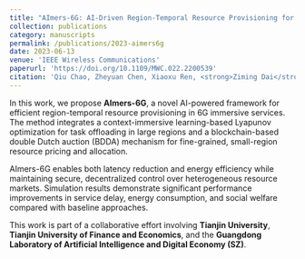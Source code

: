 ```yaml
---
title: "AImers-6G: AI-Driven Region-Temporal Resource Provisioning for 6G Immersive Services"
collection: publications
category: manuscripts
permalink: /publications/2023-aimers6g
date: 2023-06-13
venue: 'IEEE Wireless Communications'
paperurl: 'https://doi.org/10.1109/MWC.022.2200539'
citation: 'Qiu Chao, Zheyuan Chen, Xiaoxu Ren, <strong>Ziming Dai</strong>, Cheng Zhang, and Xiaofei Wang. "AImers-6G: AI-driven region-temporal resource provisioning for 6G immersive services." IEEE Wireless Communications 30, no. 3 (2023): 196-203.'
---
```


In this work, we propose **AImers-6G**, a novel AI-powered framework for efficient region-temporal resource provisioning in 6G immersive services. The method integrates a context-immersive learning-based Lyapunov optimization for task offloading in large regions and a blockchain-based double Dutch auction (BDDA) mechanism for fine-grained, small-region resource pricing and allocation.

AImers-6G enables both latency reduction and energy efficiency while maintaining secure, decentralized control over heterogeneous resource markets. Simulation results demonstrate significant performance improvements in service delay, energy consumption, and social welfare compared with baseline approaches.

This work is part of a collaborative effort involving **Tianjin University**, **Tianjin University of Finance and Economics**, and the **Guangdong Laboratory of Artificial Intelligence and Digital Economy (SZ)**.